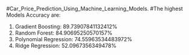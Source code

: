 #Car_Price_Prediction_Using_Machine_Learning_Models.
#The highest Models Accuracy are:
1)	Gradient Boosting: 89.73907841132412%
2)	Random Forest: 84.90695250570157%
3)	Polynomial Regression: 74.55963534483972%
4)	Ridge Regression: 52.0967356349478%
